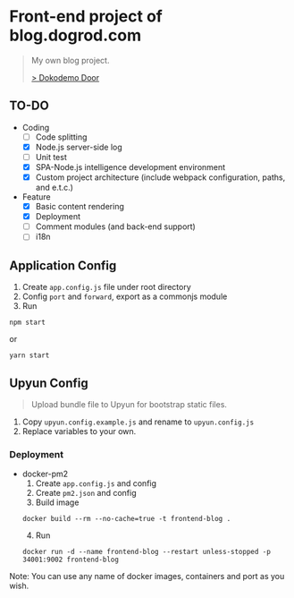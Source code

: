 # Front-end project of blog.dogrod.com

> My own blog project.
>
> [> Dokodemo Door](http://blog.dogrod.com)

## TO-DO

- Coding
  - [ ] Code splitting
  - [x] Node.js server-side log
  - [ ] Unit test
  - [x] SPA-Node.js intelligence development environment
  - [x] Custom project architecture (include webpack configuration, paths, and e.t.c.)

- Feature
  - [x] Basic content rendering
  - [x] Deployment
  - [ ] Comment modules (and back-end support)
  - [ ] i18n

## Application Config

1. Create `app.config.js` file under root directory
2. Config `port` and `forward`, export as a commonjs module
3. Run
```
npm start
```
or
```
yarn start
```

## Upyun Config

> Upload bundle file to Upyun for bootstrap static files.

1. Copy `upyun.config.example.js` and rename to `upyun.config.js`
2. Replace variables to your own.

### Deployment
- docker-pm2
  1. Create `app.config.js` and config
  2. Create `pm2.json` and config
  3. Build image
  ```
  docker build --rm --no-cache=true -t frontend-blog .
  ```
  4. Run
  ```
  docker run -d --name frontend-blog --restart unless-stopped -p 34001:9002 frontend-blog
  ```

Note: You can use any name of docker images, containers and port as you wish.
